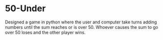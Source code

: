 # 50-Under
Designed a game in python where the user and computer take turns adding numbers until the sum reaches or is over 50. Whoever causes the sum to go over 50 loses and the other player wins.
